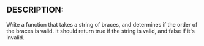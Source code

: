 ## DESCRIPTION:


Write a function that takes a string of braces, and determines if the order of the braces is valid. It should return true if the string is valid, and false if it's invalid.
